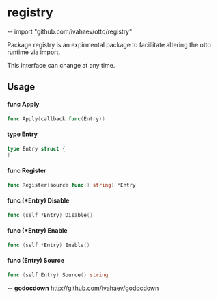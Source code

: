 # registry
--
    import "github.com/ivahaev/otto/registry"

Package registry is an expirmental package to facillitate altering the otto
runtime via import.

This interface can change at any time.

## Usage

#### func  Apply

```go
func Apply(callback func(Entry))
```

#### type Entry

```go
type Entry struct {
}
```


#### func  Register

```go
func Register(source func() string) *Entry
```

#### func (*Entry) Disable

```go
func (self *Entry) Disable()
```

#### func (*Entry) Enable

```go
func (self *Entry) Enable()
```

#### func (Entry) Source

```go
func (self Entry) Source() string
```

--
**godocdown** http://github.com/ivahaev/godocdown
